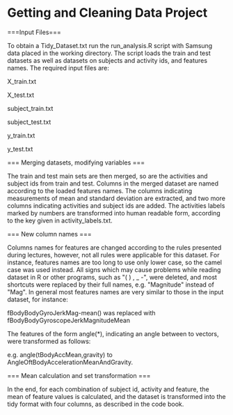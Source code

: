 Getting and Cleaning Data Project
=========================

===Input Files===

To obtain a Tidy\_Dataset.txt run the run_analysis.R script with Samsung data placed in the working directory.
The script loads the train and test datasets as well as datasets on subjects and activity ids, and features names. The required input files are:

X\_train.txt

X\_test.txt

subject\_train.txt

subject\_test.txt

y\_train.txt

y\_test.txt

=== Merging datasets, modifying variables ===

The train and test main sets are then merged, so are the activities and subject ids from train and test. Columns in the merged dataset are named according to the loaded features names. The columns indicating measurements of mean and standard deviation are extracted, and two more columns indicating activities and subject ids are added. The activities labels marked by numbers are transformed into human readable form, according to the key given in activity\_labels.txt.

=== New column names ===

Columns names for features are changed according to the rules presented during lectures, however, not all rules were applicable for this dataset. For instance, features names are too long to use only lower case, so the camel case was used instead. All signs which may cause problems while reading dataset in R or other programs, such as "( ) , _ -", were deleted, and most shortcuts were replaced by their full names, e.g. "Magnitude" instead of "Mag". In general most features names are very similar to those in the input dataset, for instance:

fBodyBodyGyroJerkMag-mean() was replaced with fBodyBodyGyroscopeJerkMagnitudeMean

The features of the form angle(*), indicating an angle between to vectors, were transformed as follows:

e.g. angle(tBodyAccMean,gravity) to AngleOftBodyAccelerationMeanAndGravity.

=== Mean calculation and set transformation ===

In the end, for each combination of subject id, activity and feature, the mean of feature values is calculated, and the dataset is transformed into the tidy format with four columns, as described in the code book. 

